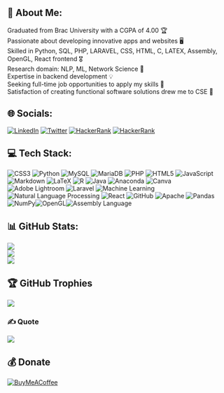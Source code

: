 ## 💫 About Me:
Graduated from Brac University with a CGPA of 4.00 🏆<br>Passionate about developing innovative apps and websites 🖥️<br>Skilled in Python, SQL, PHP, LARAVEL, CSS, HTML, C, LATEX, Assembly, OpenGL, React frontend 🎖️<br> Research domain:  NLP, ML, Network Science  📝<br>Expertise in backend development 💡<br>Seeking full-time job opportunities to apply my skills 🏢<br>Satisfaction of creating functional software solutions drew me to CSE 💫

## 🌐 Socials:
[![LinkedIn](https://img.shields.io/badge/LinkedIn-%230077B5.svg?logo=linkedin&logoColor=white)](https://linkedin.com/in/shihabmuhtasim) 
[![Twitter](https://img.shields.io/badge/Twitter-%231DA1F2.svg?logo=Twitter&logoColor=white)](https://twitter.com/shihabmuhtasim)
[![HackerRank](https://img.shields.io/badge/HackerRank-%231DA1F2.svg?logo=HackerRank&logoColor=white)](https://www.hackerrank.com/profile/shihabmuhtasim)
[![HackerRank](https://img.shields.io/badge/HackerRank-%23000000.svg?logo=HackerRank&logoColor=white&style=flat-square&color=black)](https://www.hackerrank.com/yourusername) 




## 💻 Tech Stack:
![CSS3](https://img.shields.io/badge/css3-%231572B6.svg?style=for-the-badge&logo=css3&logoColor=white) ![Python](https://img.shields.io/badge/python-3670A0?style=for-the-badge&logo=python&logoColor=ffdd54) ![MySQL](https://img.shields.io/badge/mysql-%2300f.svg?style=for-the-badge&logo=mysql&logoColor=white) ![MariaDB](https://img.shields.io/badge/MariaDB-003545?style=for-the-badge&logo=mariadb&logoColor=white) ![PHP](https://img.shields.io/badge/php-%23777BB4.svg?style=for-the-badge&logo=php&logoColor=white) ![HTML5](https://img.shields.io/badge/html5-%23E34F26.svg?style=for-the-badge&logo=html5&logoColor=white) ![JavaScript](https://img.shields.io/badge/javascript-%23323330.svg?style=for-the-badge&logo=javascript&logoColor=%23F7DF1E) ![Markdown](https://img.shields.io/badge/markdown-%23000000.svg?style=for-the-badge&logo=markdown&logoColor=white) ![LaTeX](https://img.shields.io/badge/latex-%23008080.svg?style=for-the-badge&logo=latex&logoColor=white) ![R](https://img.shields.io/badge/r-%23276DC3.svg?style=for-the-badge&logo=r&logoColor=white) ![Java](https://img.shields.io/badge/java-%23ED8B00.svg?style=for-the-badge&logo=java&logoColor=white) ![Anaconda](https://img.shields.io/badge/Anaconda-%2344A833.svg?style=for-the-badge&logo=anaconda&logoColor=white) ![Canva](https://img.shields.io/badge/Canva-%2300C4CC.svg?style=for-the-badge&logo=Canva&logoColor=white) ![Adobe Lightroom](https://img.shields.io/badge/Adobe%20Lightroom-31A8FF.svg?style=for-the-badge&logo=Adobe%20Lightroom&logoColor=white) ![Laravel](https://img.shields.io/badge/laravel-%23FF2D20.svg?style=for-the-badge&logo=laravel&logoColor=white) ![Machine Learning](https://img.shields.io/badge/machine%20learning-%2343853D.svg?style=for-the-badge&logo=machine%20learning&logoColor=white) ![Natural Language Processing](https://img.shields.io/badge/nlp-%23000000.svg?style=for-the-badge&logo=nlp&logoColor=white) ![React](https://img.shields.io/badge/react-%2320232a.svg?style=for-the-badge&logo=react&logoColor=%2361DAFB) ![GitHub](https://img.shields.io/badge/GitHub-%23121011.svg?style=for-the-badge&logo=github&logoColor=white) ![Apache](https://img.shields.io/badge/apache-%23D42029.svg?style=for-the-badge&logo=apache&logoColor=white) ![Pandas](https://img.shields.io/badge/pandas-%23150458.svg?style=for-the-badge&logo=pandas&logoColor=white) ![NumPy](https://img.shields.io/badge/numpy-%23013243.svg?style=for-the-badge&logo=numpy&logoColor=white)![OpenGL](https://img.shields.io/badge/OpenGL-%23FFFFFF.svg?style=for-the-badge&logo=opengl&logoColor=blue)![Assembly Language](https://img.shields.io/badge/Assembly-%23234D53.svg?style=for-the-badge&logo=assembly&logoColor=white)

## 📊 GitHub Stats:
![](https://github-readme-stats.vercel.app/api/top-langs/?username=shihabmuhtasim&theme=slateorange&hide_border=false&include_all_commits=false&count_private=false&layout=compact)<br/>
![](https://github-readme-stats.vercel.app/api?username=shihabmuhtasim&theme=slateorange&hide_border=false&include_all_commits=false&count_private=false)<br/>
![](https://github-readme-streak-stats.herokuapp.com/?user=shihabmuhtasim&theme=slateorange&hide_border=false)<br/>


## 🏆 GitHub Trophies
![](https://github-profile-trophy.vercel.app/?username=shihabmuhtasim&theme=onedark&no-frame=false&no-bg=false&margin-w=4&rank=AA,B,A)


### ✍️ Quote
![](https://quotes-github-readme.vercel.app/api?type=horizontal&theme=tokyonight)


## 💰 Donate
[![BuyMeACoffee](https://img.shields.io/badge/Buy%20Me%20a%20Coffee-ffdd00?style=for-the-badge&logo=buy-me-a-coffee&logoColor=black)](https://buymeacoffee.com/shihabmuhtc)


<!-- Proudly created with GPRM ( https://gprm.itsvg.in ) -->
